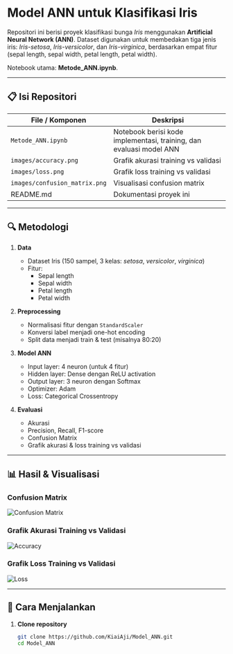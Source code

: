 # Model ANN untuk Klasifikasi Iris

Repositori ini berisi proyek klasifikasi bunga *Iris* menggunakan **Artificial Neural Network (ANN)**. Dataset digunakan untuk membedakan tiga jenis iris: *Iris-setosa*, *Iris-versicolor*, dan *Iris-virginica*, berdasarkan empat fitur (sepal length, sepal width, petal length, petal width).

Notebook utama: **Metode_ANN.ipynb**.

---

## 📋 Isi Repositori

| File / Komponen             | Deskripsi                                                                 |
|-----------------------------|---------------------------------------------------------------------------|
| `Metode_ANN.ipynb`          | Notebook berisi kode implementasi, training, dan evaluasi model ANN       |
| `images/accuracy.png`       | Grafik akurasi training vs validasi                                       |
| `images/loss.png`           | Grafik loss training vs validasi                                          |
| `images/confusion_matrix.png` | Visualisasi confusion matrix                                             |
| README.md                   | Dokumentasi proyek ini                                                    |

---

## 🔍 Metodologi

1. **Data**
   - Dataset Iris (150 sampel, 3 kelas: *setosa*, *versicolor*, *virginica*)
   - Fitur:
     - Sepal length
     - Sepal width
     - Petal length
     - Petal width

2. **Preprocessing**
   - Normalisasi fitur dengan `StandardScaler`
   - Konversi label menjadi one-hot encoding
   - Split data menjadi train & test (misalnya 80:20)

3. **Model ANN**
   - Input layer: 4 neuron (untuk 4 fitur)
   - Hidden layer: Dense dengan ReLU activation
   - Output layer: 3 neuron dengan Softmax
   - Optimizer: Adam
   - Loss: Categorical Crossentropy

4. **Evaluasi**
   - Akurasi
   - Precision, Recall, F1-score
   - Confusion Matrix
   - Grafik akurasi & loss training vs validasi

---

## 📊 Hasil & Visualisasi

### Confusion Matrix
![Confusion Matrix](images/confusion_matrix.png)

### Grafik Akurasi Training vs Validasi
![Accuracy](images/accuracy.png)

### Grafik Loss Training vs Validasi
![Loss](images/loss.png)

---

## 🚀 Cara Menjalankan

1. **Clone repository**
   ```bash
   git clone https://github.com/KiaiAji/Model_ANN.git
   cd Model_ANN
